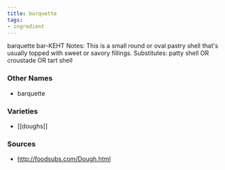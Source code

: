 ```yaml
---
title: barquette
tags:
- ingredient
---
```

barquette bar-KEHT Notes: This is a small round or oval pastry shell that's usually topped with sweet or savory fillings. Substitutes: patty shell OR croustade OR tart shell

### Other Names

* barquette

### Varieties

* [[doughs]]

### Sources
* http://foodsubs.com/Dough.html
